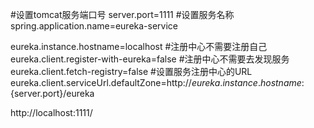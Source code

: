 #设置tomcat服务端口号
server.port=1111
#设置服务名称
spring.application.name=eureka-service

eureka.instance.hostname=localhost
#注册中心不需要注册自己
eureka.client.register-with-eureka=false
#注册中心不需要去发现服务
eureka.client.fetch-registry=false
#设置服务注册中心的URL
eureka.client.serviceUrl.defaultZone=http://${eureka.instance.hostname}:${server.port}/eureka

http://localhost:1111/
